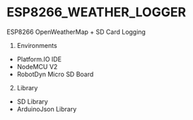 # ESP8266_WEATHER_LOGGER
ESP8266 OpenWeatherMap + SD Card Logging

1. Environments
 - Platform.IO IDE
 - NodeMCU V2
 - RobotDyn Micro SD Board

2. Library
 - SD Library
 - ArduinoJson Library
 

